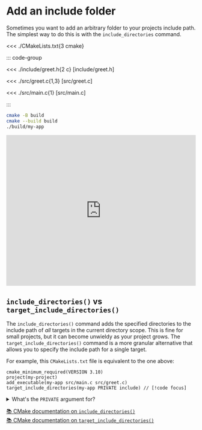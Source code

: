 # Add an include folder

Sometimes you want to add an arbitrary folder to your projects include path. The
simplest way to do this is with the `include_directories` command.

<<< ./CMakeLists.txt{3 cmake}

::: code-group

<<< ./include/greet.h{2 c} [include/greet.h]

<<< ./src/greet.c{1,3} [src/greet.c]

<<< ./src/main.c{1} [src/main.c]

:::

```sh
cmake -B build
cmake --build build
./build/my-app
```

<iframe frameborder="0" height="400" style="width: 100%" src="https://replit.com/@jcbhmr/cmakebyexampledev-add-include-folder?embed=1#CMakeLists.txt"></iframe>

## `include_directories()` vs `target_include_directories()`

The `include_directories()` command adds the specified directories to the
include path of _all_ targets in the current directory scope. This is fine for
small projects, but it can become unwieldy as your project grows. The
`target_include_directories()` command is a more granular alternative that
allows you to specify the include path for a single target.

For example, this `CMakeLists.txt` file is equivalent to the one above:

```cmake{4}
cmake_minimum_required(VERSION 3.10)
project(my-project)
add_executable(my-app src/main.c src/greet.c)
target_include_directories(my-app PRIVATE include) // [!code focus]
```

<details><summary>What's the <code>PRIVATE</code> argument for?</summary>

It's a required argument. The enum options are `PUBLIC`, `PRIVATE`, and
`INTERFACE`.

> The `INTERFACE`, `PUBLIC` and `PRIVATE` keywords are required to specify the
> scope of the following arguments. `PRIVATE` and `PUBLIC` items will populate
> the `INCLUDE_DIRECTORIES` property of `<target>`. `PUBLIC` and `INTERFACE`
> items will populate the `INTERFACE_INCLUDE_DIRECTORIES` property of
> `<target>`. The following arguments specify include directories.

</details>

<!-- prettier-ignore -->
[📚 CMake documentation on `include_directories()`](https://cmake.org/cmake/help/latest/command/include_directories.html) \
[📚 CMake documentation on `target_include_directories()`](https://cmake.org/cmake/help/latest/command/target_include_directories.html)
